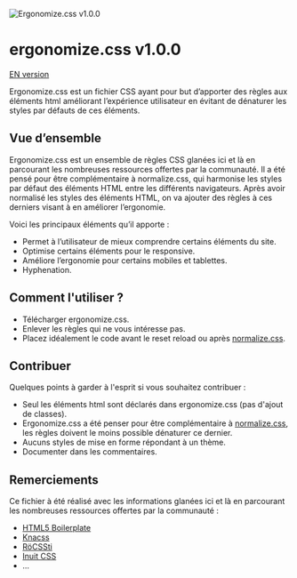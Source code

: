 ![Ergonomize.css v1.0.0](http://effeiloweb.fr/ergonomize.css/ergonomizecss.png)

# ergonomize.css v1.0.0

[EN version](https://github.com/Effeilo/ergonomize.css/)

Ergonomize.css est un fichier CSS ayant pour but d’apporter des règles aux éléments html améliorant l’expérience utilisateur en évitant de dénaturer les styles par défauts de ces éléments.

## Vue d’ensemble

Ergonomize.css est un ensemble de règles CSS glanées ici et là en parcourant les nombreuses ressources offertes par la communauté.
Il a été pensé pour être complémentaire à normalize.css, qui harmonise les styles par défaut des éléments HTML entre les différents navigateurs.
Après avoir normalisé les styles des éléments HTML, on va ajouter des règles à ces derniers visant à en améliorer l’ergonomie.

Voici les principaux éléments qu’il apporte :

* Permet à l’utilisateur de mieux comprendre certains éléments du site.
* Optimise certains éléments pour le responsive.
* Améliore l’ergonomie pour certains mobiles et tablettes.
* Hyphenation.

## Comment l'utiliser ?

* Télécharger ergonomize.css.
* Enlever les règles qui ne vous intéresse pas.
* Placez idéalement le code avant le reset reload ou après [normalize.css](http://necolas.github.io/normalize.css/).

## Contribuer

Quelques points à garder à l'esprit si vous souhaitez contribuer :

* Seul les éléments html sont déclarés dans ergonomize.css (pas d'ajout de classes).
* Ergonomize.css a été penser pour être complémentaire à [normalize.css](http://necolas.github.io/normalize.css/), les règles doivent le moins possible dénaturer ce dernier.
* Aucuns styles de mise en forme répondant à un thème.
* Documenter dans les commentaires.

## Remerciements

Ce fichier à été réalisé avec les informations glanées ici et là en parcourant les nombreuses ressources offertes par la communauté :

* [HTML5 Boilerplate](https://html5boilerplate.com/)
* [Knacss](http://www.knacss.com/)
* [RöCSSti](http://rocssti.net/)
* [Inuit CSS](https://github.com/inuitcss)
* ...